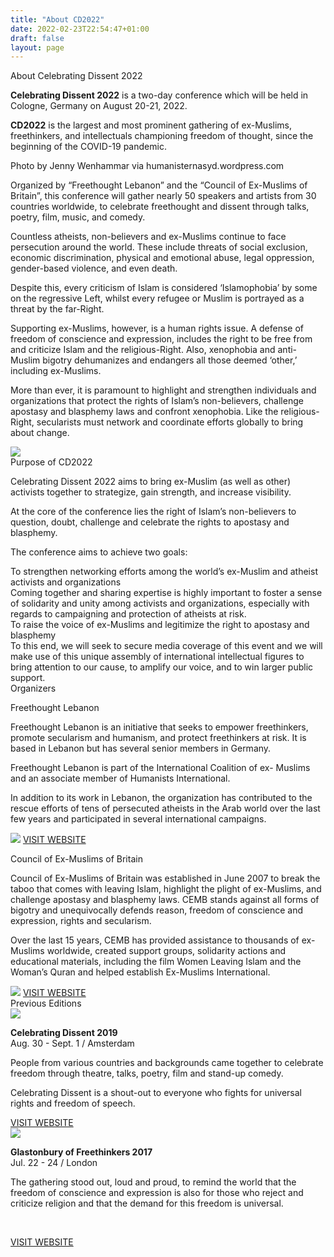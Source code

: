 ```yaml
---
title: "About CD2022"
date: 2022-02-23T22:54:47+01:00
draft: false
layout: page
---
```


<div class="title">About Celebrating Dissent 2022</div>


<div class="ven-bg about-header-container">
    <div class="text-container">
        <p>
            <strong>Celebrating Dissent 2022</strong> is a two-day
            conference which will be held in Cologne,
            Germany on August 20-21, 2022.
        </p>
        <p>
            <strong>CD2022</strong> is the largest and most prominent
            gathering of ex-Muslims, freethinkers, and
            intellectuals championing freedom of
            thought, since the beginning of the COVID-19
            pandemic.
        </p>
    </div>
</div>
<div class="picture-comments">Photo by Jenny Wenhammar via humanisternasyd.wordpress.com</div>

<!-- Background. -->
<div id="background_section" class="content-two-columns">
    <div class="aligner">
        <div class="left">
            <div class="contained-text">
                <p>
                    Organized by “Freethought Lebanon” and the 
                    “Council of Ex-Muslims of Britain”, this conference 
                    will gather nearly 50 speakers and artists from 30 countries worldwide, 
                    to celebrate freethought and dissent through talks, poetry, 
                    film, music, and comedy.
                </p>
                <p>
                    Countless atheists, non-believers and ex-Muslims
                    continue to face persecution around the world. These
                    include threats of social exclusion, economic
                    discrimination, physical and emotional abuse, legal
                    oppression, gender-based violence, and even death.
                </p>
                <p>
                    Despite this, every criticism of Islam is considered
                    ‘Islamophobia’ by some on the regressive Left, whilst
                    every refugee or Muslim is portrayed as a threat by the
                    far-Right.
                </p>
                <p>
                    Supporting ex-Muslims, however, is a human rights issue. A
                    defense of freedom of conscience and expression, includes the
                    right to be free from and criticize Islam and the religious-Right.
                    Also, xenophobia and anti-Muslim bigotry dehumanizes and
                    endangers all those deemed ‘other,’ including ex-Muslims.
                </p>
                <p>
                    More than ever, it is paramount to highlight and
                    strengthen individuals and organizations that protect
                    the rights of Islam’s non-believers, challenge apostasy
                    and blasphemy laws and confront xenophobia. Like the
                    religious-Right, secularists must network and
                    coordinate efforts globally to bring about change.
                </p>
            </div>
        </div>
        <div class="right">
            <img src="CD2022_About2.jpg" class="contained-image" />
        </div>
	
<div class="line"></div>
<!-- Purpose of CD2022. -->
<div id="purpose_section" class="section-container">
    <div class="section-title title-centered">Purpose of CD2022</div>
    <div class="text">
        <p>
            Celebrating Dissent 2022 aims to bring ex-Muslim (as well as other) activists together
            to strategize, gain strength, and increase visibility.
        </p>
        <p>
            At the core of the conference lies the right of Islam’s non-believers to question,
            doubt, challenge and celebrate the rights to apostasy and blasphemy.
        </p>
        <p>
            The conference aims to achieve two goals:
        </p>
    </div>
	
	
</div>


<div id="purpose-boxes" class="content-two-columns">
    <div class="aligner">
    <div class="left">
        <div class="contained-backgrounded-text">
            To strengthen networking efforts
            among the world’s ex-Muslim and
            atheist activists and organizations
        </div>
		<div class="contained-text">
			Coming together and sharing expertise is highly important to foster a
			sense of solidarity and unity among activists and organizations,
			especially with regards to campaigning and protection of atheists at risk.
		</div>
    </div>
    <div class="right">
        <div class="contained-backgrounded-text">
            To raise the voice of ex-Muslims
            and legitimize the right to
            apostasy and blasphemy
        </div>
            <div class="contained-text">
                To this end, we will seek to secure media coverage of this event and
                we will make use of this unique assembly of international intellectual
                figures to bring attention to our cause, to amplify our voice, and to win
                larger public support.
            </div>
    </div>
    </div>
</div>

<div class="line"></div>

<!-- Organizers -->
<div id="organizers_section" class="section-container">
    <div class="section-title title">Organizers</div>

<div class="content-two-columns">
    <div class="aligner">
        <div class="left">
            <div class="contained-text">
                <p><span class="organizer-title">Freethought Lebanon</span></p>
                <p>
                    Freethought Lebanon is an initiative
                    that seeks to empower freethinkers,
                    promote secularism and humanism,
                    and protect freethinkers at risk. It is
                    based in Lebanon but has several
                    senior members in Germany.
                </p>
                <p>
                    Freethought Lebanon is part of the
                    International Coalition of ex-
                    Muslims and an associate member of
                    Humanists International.
                </p>
                <p>
                    In addition to its work in Lebanon,
                    the organization has contributed to
                    the rescue efforts of tens of
                    persecuted atheists in the Arab world
                    over the last few years and
                    participated in several international
                    campaigns.
                </p>
            </div>
        </div>
        <div class="right">
            <img src="CD2022_About5.png" class="organizer-logo contained-image" />
            <a class="button" href="https://www.freethoughtlebanon.net" target="_blank">VISIT WEBSITE</a>
        </div>
    </div>
</div>

<div class="content-two-columns">
    <div class="aligner">
        <div class="left">
            <div class="contained-text">
                <p><span class="organizer-title">Council of Ex-Muslims of Britain</span></p>
                <p>
                Council of Ex-Muslims of Britain
                was established in June 2007 to
                break the taboo that comes with
                leaving Islam, highlight the plight of
                ex-Muslims, and challenge apostasy
                and blasphemy laws. CEMB stands
                against all forms of bigotry and
                unequivocally defends reason,
                freedom of conscience and
                expression, rights and secularism.
                </p>
                <p>
                Over the last 15 years, CEMB has
                provided assistance to thousands of
                ex-Muslims worldwide, created
                support groups, solidarity actions
                and educational materials, including
                the film Women Leaving Islam and
                the Woman’s Quran and helped
                establish Ex-Muslims International.
                </p>
            </div>
        </div>
        <div class="right">
            <img src="CD2022_About4.jpg" class="organizer-logo contained-image" />
            <a class="button" href="https://www.ex-muslim.org.uk"  target="_blank">VISIT WEBSITE</a>
        </div>
    </div>
</div>

</div>

<div class="line"></div>

<!-- Previous Editions. -->
<div id="previous_editions_section" class="section-container">
    <div class="section-title title">Previous Editions</div>

<div class="content-two-columns">
    <div class="aligner">
        <div class="left">
            <img src="CD2022_About6.jpg" class="contained-image" />
            <div class="contained-text">
                <p>
                    <strong>Celebrating Dissent 2019</strong><br>
                    <span class="subnotes">Aug. 30 - Sept. 1 / Amsterdam</span>
                </p>
                <p>
                    People from various countries and backgrounds came
                    together to celebrate freedom through theatre, talks,
                    poetry, film and stand-up comedy.
                </p>
                <p>
                    Celebrating Dissent is a shout-out to everyone who
                    fights for universal rights and freedom of speech.
                </p>
            </div>
            <a class="button" href="https://www.ex-muslim.org.uk/2019/09/de-balie-celebratingdissent"  target="_blank">VISIT WEBSITE</a>
        </div>
        <div class="right">
            <img src="CD2022_About7.jpg" class="contained-image" />
            <div class="contained-text">
                <p>
                    <strong>Glastonbury of Freethinkers 2017</strong><br>
                    <span class="subnotes">Jul. 22 - 24 / London</span>
                </p>
                <p>
                    The gathering stood out, loud and proud, to remind the world that the freedom of conscience and expression is also for those who reject and criticize religion and that the demand for this freedom is universal.
                </p>
                <p><br></p>
            </div>
            <a class="button" href="https://www.secularconference.com/agenda-2017"  target="_blank">VISIT WEBSITE</a>
        </div>
    </div>
</div>

</div>

<div class="line"></div>
</div></div>